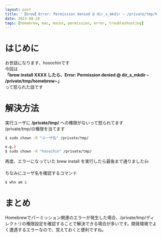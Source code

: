 ```yaml
---
layout: post
title: '【brew】Error: Permission denied @ dir_s_mkdir – /private/tmp/homebrew~ って怒られる'
date: 2023-08-28
tags: [homebrew, mac, macos, permission, error, troubleshooting]
---
```


# はじめに

お世話になります、hosochinです  
今回は  
**「brew install XXXX したら、Error: Permission denied @ dir_s_mkdir – /private/tmp/homebrew~」**  
って怒られた話です

# 解決方法

実行ユーザに **/private/tmp/** への権限がないって怒られてます  
/private/tmp/の権限を当てます

```bash
$ sudo chown -R "ユーザ名" /private/tmp/

e.g.)
$ sudo chown -R "hosochin" /private/tmp/
```

再度、エラーになっていた brew install を実行したら最後まで通りました👍

ちなみにユーザ名を確認するコマンド

```bash
$ who am i
```

# まとめ

Homebrewでパーミッション関連のエラーが発生した場合、/private/tmp/ディレクトリの権限設定を確認することで解決できる場合が多いです。開発環境でよく遭遇するエラーなので、覚えておくと便利ですね。